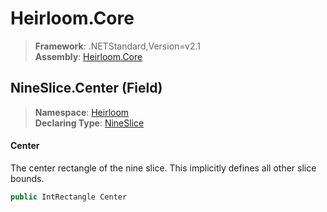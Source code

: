 # Heirloom.Core

> **Framework**: .NETStandard,Version=v2.1  
> **Assembly**: [Heirloom.Core][0]

## NineSlice.Center (Field)

> **Namespace**: [Heirloom][0]  
> **Declaring Type**: [NineSlice][1]

#### Center

The center rectangle of the nine slice. This implicitly defines all other slice bounds.

```cs
public IntRectangle Center
```

[0]: ../../../Heirloom.Core.md
[1]: ../NineSlice.md
